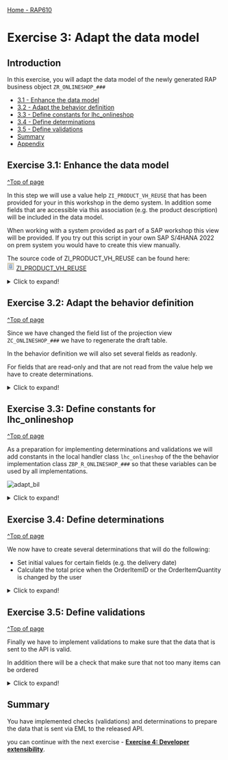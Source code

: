 [Home - RAP610](../../../../#exercises)

# Exercise 3: Adapt the data model

## Introduction

In this exercise, you will adapt the data model of the newly generated RAP business object `ZR_ONLINESHOP_###`


- [3.1 - Enhance the data model](#exercise-31-enhance-the-data-model)
- [3.2 - Adapt the behavior definition](#exercise-32-adapt-the-behavior-definition)
- [3.3 - Define constants for lhc_onlineshop](#exercise-33-define-constants-for-lhc_onlineshop)
- [3.4 - Define determinations](#exercise-34-define-determinations)
- [3.5 - Define validations](#exercise-35-define-validations)
- [Summary](#summary)
- [Appendix](#appendix)



## Exercise 3.1: Enhance the data model
[^Top of page](#)

In this step we will use a value help `ZI_PRODUCT_VH_REUSE` that has been provided for your in this workshop in the demo system. In addition some fields that are accessible via this association (e.g. the product description) will be included in the data model.  

When working with a system provided as part of a SAP workshop this view will be provided. If you try out this script in your own SAP S/4HANA 2022 on prem system you would have to create this view manually.  

The source code of ZI_PRODUCT_VH_REUSE can be found here:   
![document](../../images/doc.png) [ZI_PRODUCT_VH_REUSE](sources/ZI_PRODUCT_VH_REUSE.txt) 

 <details>
  <summary>Click to expand!</summary>

1. Open the cds view **ZR_ONLINESHOP_###** 
   - add an association to the released CDS view for product data to it.
<pre>
association [1..1] to ZI_PRODUCT_VH_REUSE as _Product on $projection.OrderItemID = _Product.Product
</pre>

- add the fields `_Product.ProductGroup`, `_Product.ProductText`, `_Product.BaseUnit` and the association `_Product` to the field list.

<pre>
      ,
      _Product.ProductGroup,
      _Product.ProductText,
      _Product.BaseUnit,
      _Product
</pre>

![enhance_data_model](images/100_adapt_data_model.png)  

2. Open the cds view `ZC_ONLINESHOP_###` 
   
   - add a value help for the field `OrderItemID`.
<pre>
      @Consumption.valueHelpDefinition: [{ entity: { name: 'ZI_PRODUCT_VH_REUSE', element: 'Product' },
                                     useForValidation: true }  ]
      OrderItemID,
</pre>

  - add the fields `ProductGroup`, `ProductText`, `BaseUnit`, `CreatedAt` and the association `_Product` to the field list.
<pre>
       ,
      
      ProductGroup,
      ProductText,
      BaseUnit,
      _Product
</pre>

![enhance_data_model](images/110_adapt_data_model.png) 

> **Note:**   
> When a starter project has been generated the field `CreatedAt` has already been added to the projection view.  
> You will thus get the following error message: *The name CreatedAt is not unique*   
> In this case simply delete or comment out the duplicate `CreatedAt` entry.
>    
> ![enhance_data_model](images/105_adapt_data_model.png) 

 
 
3. Replace the complete source code of the Metadata Extension File **ZC_ONLINESHOP_###**.   

   We have prepared a meta data extension file that nicely groups your fields.  
 
4. Replace the placeholder `###` with your group number and save and activate your changes.    
 
<pre>
@Metadata.layer: #CUSTOMER
@UI: {
    headerInfo: { typeName: 'Order',
                  typeNamePlural: 'Orders',
                  title: { value: 'OrderID', type: #STANDARD }
//                  ,
//                  imageUrl: 'Attachment'
                 ,description: { value: 'ProductText', label: 'Order', type: #STANDARD  }
                },
    presentationVariant: [ { sortOrder: [{ by: 'OrderID', direction: #DESC }], visualizations: [{type: #AS_LINEITEM}] } ] }
annotate view ZC_ONLINESHOP_### with
{
  @UI.facet: [
     //Facet for Order general information
     { label    : 'General Information',
       id       : 'GeneralInfoFacet',
       purpose  : #STANDARD,
       type     : #COLLECTION,
       position : 10  }
   //Facet for Product information
   ,{ label   : 'Product',
       id       : 'ProductFacet',
       purpose  : #STANDARD,
       type     : #COLLECTION,
       position : 20  }
   //Facet for Product Quantity and Delivery Date
   ,{ label   : 'Quantity and Delivery Date',
       id       : 'QuantityDateFacet',
       purpose  : #STANDARD,
       type     : #COLLECTION,
       position : 30   }
   //Facet for PR information
   ,{ label   : 'Purchase Requisition',
      id       : 'PurchReqFacet',
      purpose  : #STANDARD,
      type     : #COLLECTION,
      position : 40   }

     // #FIELDGROUP_REFERENCE - define the fieldgroups
     ,{  //label    : 'Order Info',
         id       : 'OrderInfo',
         purpose  : #STANDARD,
         parentId : 'GeneralInfoFacet',
         type     : #FIELDGROUP_REFERENCE,
         targetQualifier: 'OrderInfo',
         position : 10   }
     ,{ //label   : 'Product',
         id       : 'Product',
         purpose  : #STANDARD,
         parentId : 'ProductFacet',
         type     : #FIELDGROUP_REFERENCE,
         targetQualifier: 'Product',
         position : 20   }
     ,{ // label   : 'Quantity and Date',
         id       : 'QuantityDate',
         purpose  : #STANDARD,
         parentId : 'QuantityDateFacet',
         type     : #FIELDGROUP_REFERENCE,
         targetQualifier:  'QuantityDate',
         position : 30  }
     ,{ //label    : 'Purchase Requisition',
        id       : 'PurchReq',
        purpose  : #STANDARD,
        parentId : 'PurchReqFacet',
        type     : #FIELDGROUP_REFERENCE,
        targetQualifier : 'PurchReq',
        position : 40   }
   ]

  @UI.hidden: true
  OrderUUID;

  @UI.lineItem:   [{ position: 10, label: 'Order ID', importance: #HIGH }]
  @UI.selectionField: [{ position: 10 }]
  @UI.fieldGroup: [{ qualifier: 'OrderInfo', position: 10, label: 'Order ID' }]  //OrderInfo
  OrderID;

  @EndUserText.label: 'Product'
  @UI.lineItem:   [{ position: 20, label: 'Product', importance: #HIGH }]
  @UI.selectionField: [{ position: 20 }]
  @UI.fieldGroup: [{ qualifier: 'Product', position: 40, label: 'Product' }]  //Product
  OrderItemID;

  @UI.lineItem:   [{ position: 21, label: 'Product description', importance: #HIGH }]
  @UI.fieldGroup: [{ qualifier: 'Product', position: 55, label: 'Product description' }]  //Product
  ProductText;

  @UI.identification: [{ position: 50, label: 'Quantity' } ]
  @UI.fieldGroup: [{ qualifier: 'QuantityDate', position: 50, label: 'Quantity' }]  //QuantityDate
  OrderItemQuantity;

  @UI.fieldGroup: [{ qualifier: 'Product', position: 70, label: 'Valuation price per unit' }] //Product
  OrderItemPrice;

  @UI.fieldGroup: [{ qualifier: 'OrderInfo', position: 20, label: 'Total value' }] //OrderInfo
  TotalPrice;

  @UI.fieldGroup: [{ qualifier: 'QuantityDate', position: 52, label: 'Delivery date' }] //QuantityDate
  DeliveryDate;

  @UI.lineItem: [{ position: 85, label: 'Order status', criticality: 'OverallStatusIndicator', importance: #HIGH }]
  @UI.fieldGroup: [{ qualifier: 'OrderInfo', position: 30, criticality: 'OverallStatusIndicator', label: 'Order status' }]  //OrderInfo
  OverallStatus;
  
  @UI.hidden: true
  OverallStatusIndicator;

  @UI.lineItem:       [{ position: 84, label: 'Purchase requisition nbr.', importance: #HIGH },
                       { type: #FOR_ACTION, dataAction: 'createPurchaseRequisition', label: 'Create purchase requisition' } ] //Submit Order | Create purchase requisition|

  @UI.identification: [
                       { type: #FOR_ACTION, dataAction: 'createPurchaseRequisition',
                         label: 'Create purchase requisition' }]  //Submit Order | Create purchase requisition|
  @UI.fieldGroup: [{ qualifier: 'PurchReq', position: 22, criticality: 'OverallStatusIndicator', label: 'Purchase requisition number' }]  //PurchReq
  PurchaseRequisition;

  @UI.fieldGroup: [{ qualifier: 'PurchReq',position: 31, label: 'Purchase reqn creation date' }] //PurchReq
  PurchRqnCreationDate;

  @UI.multiLineText: true
  @UI.fieldGroup: [{ qualifier: 'OrderInfo', position: 60, label: 'Notes' }]  //OrderInfo
  Notes;

  @UI.fieldGroup: [{ qualifier: 'OrderInfo', position: 70, label: 'Order creation date' }] //OrderInfo
  CreatedAt;

  @UI.hidden: true
  LocalLastChangedAt;
}
</pre>
 
</details>

## Exercise 3.2: Adapt the behavior definition
[^Top of page](#)

Since we have changed the field list of the projection view `ZC_ONLINESHOP_###` we have to regenerate the draft table.

In the behavior definition we will also set several fields as readonly.

For fields that are read-only and that are not read from the value help we have to create determinations. 

 <details>
  <summary>Click to expand!</summary>
  
  1. Open the behavior definition `ZR_ONLINESHOP_###`.  

     - Select the draft table name and press **Ctrl + 1** to show the quick fix.
     - Select the quick fix that offers you to regenerate the draft table 

     ![adapt_bdef](images/200_adapt_bdef.png)  

     - Change the data elements of the fields `productgroup` and `producttext` to build in types `abap.char(9)` and `abap.char(40)`.   
       <pre>
         productgroup         : abap.char(9);
         producttext          : abap.char(40);
       </pre>
     - Activate the regenerated draft table.

     ![adapt_bdef](images/210_adapt_bdef.png)  

     > Hint:
     > If you try to activate the draft table without changing the data element definition you will get the following error messages:
     > *The use of Data Element PRODUCTDESCRIPTION is not permitted.*  
     > *The use of Data Element PRODUCTGROUP is not permitted.*

     - Add the following list of fields to mark them as read-only.  
       <pre>
       field ( readonly )
       OrderID,
       OverallStatus, TotalPrice, Currency, //order
       OrderItemPrice, ProductGroup, ProductText, BaseUnit, //product;
       PurchaseRequisition, PurchRqnCreationDate; //purchase rqn
       </pre>
       
       ![adapt_bdef](images/220_adapt_bdef.png)  

       > **Note:**   
       > When a starter project has already been generated you might get the error message:  
       > *"readonly" is specified more than once for "OrderID".*  
       > In this case simply comment out the duplicate entry `OrderID,`   
       >     
       > ![adapt_bdef](images/225_adapt_bdef.png)
 
      

     - Check the UI using the Fiori Elements preview.   

       ![adapt_bdef](images/230_adapt_bdef.png)  


 </details>  

## Exercise 3.3: Define constants for lhc_onlineshop
[^Top of page](#)

As a preparation for implementing determinations and validations we will add constants in the local handler class `lhc_onlineshop` of the the behavior implementation class `ZBP_R_ONLINESHOP_###` so that these variables can be used by all implementations.  

![adapt_bil](images/adapt_behavior_implementation_class.gif)   

<details>
  <summary>Click to expand!</summary>
  
  0. Navigate to the behavior implementation class `ZBP_R_ONLINESHOP_###` in the *Project Explorer* and then click on the tab *Local Types*.   
  
  1. Start the implementation by adding the following constants in the private section of your local handler class `lhc_onlineshop`.   

  <pre>
  
CLASS lcl_OnlineShop DEFINITION INHERITING FROM cl_abap_behavior_handler.
  PRIVATE SECTION.

    CONSTANTS:
      BEGIN OF is_draft,
        false TYPE abp_behv_flag VALUE '00', " active (not draft)
        true  TYPE abp_behv_flag VALUE '01', " draft
      END OF is_draft.
    CONSTANTS:
      BEGIN OF c_overall_status,
        new            TYPE string VALUE 'New / Composing',
        new_code       TYPE int1   VALUE 2, "'New / Composing'
        submitted      TYPE string VALUE 'Submitted / Approved',
        submitted_code TYPE int1   VALUE 3, "'Submitted / Approved'
      END OF c_overall_status.
      
   </pre>

 
</details>

## Exercise 3.4: Define determinations
[^Top of page](#)

  We now have to create several determinations that will do the following: 
  - Set initial values for certain fields (e.g. the delivery date)  
  - Calculate the total price when the OrderItemID or the OrderItemQuantity is changed by the user  

 <details>
  <summary>Click to expand!</summary>
 
  1. Add the following determinations to your behavior definition.

  <pre>
  determination setInitialOrderValues on modify { create; }
  determination updateProductDetails on modify { field OrderItemID; }
  determination calculateTotalPrice on modify { create; field OrderItemID; field OrderItemQuantity; }
  </pre>

  
  ![define_determinations](images/300_define_determinations.png)  


  2. Use the quick fix **Ctrl+1** to generate the appropriate methods in the behavior definition class.

  ![define_determinations](images/310_define_determinations.png)  

  - Add the following code snippet to implement the determination `calculateTotalPrice`. The code updates the field `TotalPrice` when the field `OrderItemID` and thus the `OrderItemPrice` has changed or if the field `OrderItemQuantity` has changed. 

  
   <pre>
   
    METHOD calculateTotalPrice.
    DATA total_price TYPE ZR_OnlineShop_###-TotalPrice.

    " read transfered instances
    READ ENTITIES OF ZR_OnlineShop_### IN LOCAL MODE
      ENTITY OnlineShop
        FIELDS ( OrderID TotalPrice )
        WITH CORRESPONDING #( keys )
      RESULT DATA(OnlineShops).

    LOOP AT OnlineShops ASSIGNING FIELD-SYMBOL(&lt;OnlineShop&gt;).
      " calculate total value
      &lt;OnlineShop&gt;-TotalPrice = &lt;OnlineShop&gt;-OrderItemPrice * &lt;OnlineShop&gt;-OrderItemQuantity.
    ENDLOOP.

    "update instances
    MODIFY ENTITIES OF ZR_OnlineShop_### IN LOCAL MODE
      ENTITY OnlineShop
        UPDATE FIELDS ( TotalPrice )
        WITH VALUE #( FOR OnlineShop IN OnlineShops (
                           %tky       = OnlineShop-%tky
                           TotalPrice = OnlineShop-TotalPrice
                        ) ).
    ENDMETHOD.
 
  </pre>

 
  - Add the following code snippet to implement the determination `setInitialOrderValues`. The code selects the next weekday in two weeks as a delivery day, it sets the initial status and it calculates a semantic key for the field `OrderID`

 <pre>
     METHOD setInitialOrderValues.
      DATA delivery_date TYPE I_PurchaseReqnItemTP-DeliveryDate.

"read transfered instances via EML
READ ENTITIES OF ZR_OnlineShop_### IN LOCAL MODE
  ENTITY OnlineShop
    FIELDS ( OrderID OverallStatus DeliveryDate )
    WITH CORRESPONDING #( keys )
  RESULT DATA(OnlineShops).

"delete entries with assigned order ID
DELETE OnlineShops WHERE OrderID IS NOT INITIAL.
CHECK OnlineShops IS NOT INITIAL.

" ** ABAP logic to determine order IDs and delivery date**

" get max order ID from the relevant active and draft table entries
SELECT MAX( order_id ) FROM zaonlineshop_### INTO @DATA(max_order_id). "active table
SELECT SINGLE FROM zdonlineshop_### FIELDS MAX( orderid ) INTO @DATA(max_orderid_draft). "draft table
IF max_orderid_draft > max_order_id.
  max_order_id = max_orderid_draft.
ENDIF.

"set delivery date proposal
cl_scal_api=>date_compute_day(
    EXPORTING
      iv_date           = cl_abap_context_info=>get_system_date(  )
    IMPORTING
      ev_weekday_number = DATA(weekday_number)
      ev_weekday_name = DATA(weekday_name)
     ).
CASE weekday_number.
  WHEN 6.
    delivery_date = cl_abap_context_info=>get_system_date(  ) + 16.
  WHEN 7.
    delivery_date = cl_abap_context_info=>get_system_date(  ) + 15.
  WHEN OTHERS.
    delivery_date = cl_abap_context_info=>get_system_date(  ) + 14.
ENDCASE.


"set initial values of new instances via EML
MODIFY ENTITIES OF ZR_OnlineShop_### IN LOCAL MODE
  ENTITY OnlineShop
    UPDATE FIELDS ( OrderID OverallStatus DeliveryDate OrderItemPrice )
    WITH VALUE #( FOR OnlineShop IN OnlineShops INDEX INTO i (
                       %tky           = OnlineShop-%tky
                       OrderID        = max_order_id + i
                       OverallStatus  = c_overall_status-new  "'New / Composing'
                       DeliveryDate   = delivery_date
                    ) ).
    ENDMETHOD.
    
</pre>

  - Add the following code snippet to implement the determination `updateProductDetails`. The code selects data from the value help `zi_product_vh_reuse`.

 <pre>
 
  METHOD updateProductDetails.
    "read transfered instances
    READ ENTITIES OF ZR_OnlineShop_### IN LOCAL MODE
      ENTITY OnlineShop
        FIELDS ( OrderItemID )
        WITH CORRESPONDING #( keys )
      RESULT DATA(OnlineShops).

    "read and set product details
    LOOP AT OnlineShops ASSIGNING FIELD-SYMBOL(&lt;OnlineShop&gt;).
      "read and set relevant product information
      SELECT SINGLE * FROM zi_product_vh_reuse WHERE product = @&lt;OnlineShop&gt;-OrderItemID INTO @DATA(product).
      &lt;OnlineShop&gt;-OrderItemPrice = product-price.
      &lt;OnlineShop&gt;-Currency       = product-Currency.
    ENDLOOP.

    "update instances
    MODIFY ENTITIES OF ZR_OnlineShop_### IN LOCAL MODE
      ENTITY OnlineShop
        UPDATE FIELDS ( OrderItemPrice Currency )
        WITH VALUE #( FOR OnlineShop IN OnlineShops INDEX INTO i (
                           %tky           = OnlineShop-%tky
                           OrderItemPrice = OnlineShop-OrderItemPrice
                           Currency       = OnlineShop-Currency
                        ) ).
  ENDMETHOD.
    
    
</pre>

  - Open the service binding `ZUI_ONLINESHOP_O4_###` to test your implementation by using the ADT Fiori preview.
 </details> 

## Exercise 3.5: Define validations
[^Top of page](#)

Finally we have to implement validations to make sure that the data that is sent to the API is valid.  

In addition there will be a check that make sure that not too many items can be ordered

 <details>
  <summary>Click to expand!</summary>

  1. Add the following code snippet into your behavior definition, so that the following three validations will be added:  

  <pre>
    validation checkOrderedItem     on save { create; field OrderItemID; }
    validation checkOrderedQuantity on save { create; field OrderItemQuantity; }
    validation checkDeliveryDate    on save { create; field DeliveryDate; }
  </pre>

  2. Use the quick fix **Ctrl+1** to generate the appropriate methods in the behavior definition class.

  ![define_validations](images/400_define_validations.png)  


  2. Add the validations to the draft determine action Prepare

     <pre>
        //  draft determine action Prepare;
        draft determine action Prepare
        {
          validation checkOrderedItem;
          validation checkOrderedQuantity;
          validation checkDeliveryDate;
         }
     </pre>

     For more details about the syntax you can check the online help.   

     [Online Help: RAP - draft action](https://help.sap.com/doc/abapdocu_cp_index_htm/CLOUD/en-US/abenbdl_draft_action.htm)

  2. Validation checkOrderedItem

  <pre>
  
    METHOD checkOrderedItem.
    "read relevant order instance data
    READ ENTITIES OF ZR_OnlineShop_### IN LOCAL MODE
    ENTITY OnlineShop
     FIELDS ( OrderID OrderItemID )
     WITH CORRESPONDING #( keys )
    RESULT DATA(OnlineShops).

    DATA products TYPE SORTED TABLE OF zi_product_vh_reuse WITH UNIQUE KEY Product.

    "optimization of DB select: extract distinct non-initial product IDs
    products = CORRESPONDING #( OnlineShops DISCARDING DUPLICATES MAPPING Product = OrderItemID EXCEPT * ).
    DELETE products WHERE Product IS INITIAL.

    IF products IS NOT INITIAL.
      "check if product ID exists
      SELECT FROM zi_product_vh_reuse FIELDS product
                                FOR ALL ENTRIES IN @OnlineShops
                                WHERE product = @OnlineShops-OrderItemID
        INTO TABLE @DATA(valid_ordereditem).
    ENDIF.

    "raise msg for non existing and initial order id
    LOOP AT OnlineShops INTO DATA(OnlineShop).
      APPEND VALUE #(  %tky                 = OnlineShop-%tky
                       %state_area          = 'VALIDATE_PRODUCTID'
                     ) TO reported-onlineshop.

      IF OnlineShop-OrderItemID IS  INITIAL.
        APPEND VALUE #( %tky         = OnlineShop-%tky ) TO failed-onlineshop.
        APPEND VALUE #( %tky         = OnlineShop-%tky
                        %state_area  = 'VALIDATE_PRODUCTID'
                         %msg         = new_message_with_text(
                                             severity     = if_abap_behv_message=>severity-error
                                             text         = |Select the product to be ordered|  )
                        %element-orderitemid = if_abap_behv=>mk-on
                      ) TO reported-onlineshop.

      ELSEIF OnlineShop-OrderItemID IS NOT INITIAL AND NOT line_exists( valid_ordereditem[ product = OnlineShop-OrderItemID ] ).
        APPEND VALUE #(  %tky = OnlineShop-%tky ) TO failed-onlineshop.

        APPEND VALUE #(  %tky                 = OnlineShop-%tky
                         %state_area          = 'VALIDATE_PRODUCTID'
                         %msg         = new_message_with_text(
                                             severity     = if_abap_behv_message=>severity-error
                                             text         = |Product unknown|  )
                         %element-orderitemid = if_abap_behv=>mk-on
                      ) TO reported-onlineshop.
      ENDIF.
    ENDLOOP.
    ENDMETHOD.
   
</pre>

3. validation checkDeliveryDate     

  <pre>
   METHOD checkdeliverydate.

    READ ENTITIES OF zr_onlineshop_### IN LOCAL MODE
      ENTITY OnlineShop
        FIELDS ( DeliveryDate )
        WITH CORRESPONDING #( keys )
      RESULT DATA(OnlineOrders).

    DATA(today_date) = cl_abap_context_info=>get_system_date(  ).

    LOOP AT OnlineOrders INTO DATA(online_order).

      cl_scal_api=>date_compute_day(
           EXPORTING
             iv_date           = online_order-DeliveryDate
           IMPORTING
             ev_weekday_number = DATA(weekday_number)
             ev_weekday_name = DATA(weekday_name)
             ).

      "raise msg if no delivery date is selected
      IF online_order-DeliveryDate IS INITIAL OR online_order-DeliveryDate = ' '.
        APPEND VALUE #( %tky = online_order-%tky ) TO failed-onlineshop.
        APPEND VALUE #( %tky         = online_order-%tky
                        %state_area  = 'VALIDATE_DELIVERYDATE'
                        %msg         = new_message_with_text(
                                            severity = if_abap_behv_message=>severity-error
                                            text     = 'Select a delivery date' )
                        %element-deliverydate  = if_abap_behv=>mk-on
                      ) TO reported-onlineshop.

        "raise msg if selected delivery date is less than 14 days from today
      ELSEIF  ( ( online_order-DeliveryDate ) - today_date ) < 14.
        APPEND VALUE #(  %tky = online_order-%tky ) TO failed-onlineshop.
        APPEND VALUE #(  %tky         = online_order-%tky
                         %state_area  = 'VALIDATE_DELIVERYDATE'
                         %msg         = new_message_with_text(
                                             severity     = if_abap_behv_message=>severity-error
                                             text         = |Delivery date must be at least 14 days from today.|  )
                         %element-deliverydate  = if_abap_behv=>mk-on
                      ) TO reported-onlineshop.
      ELSEIF weekday_number = 5 OR weekday_number = 6.
        APPEND VALUE #(  %tky = online_order-%tky ) TO failed-onlineshop.
        APPEND VALUE #(  %tky          = online_order-%tky
                         %state_area  = 'VALIDATE_DELIVERYDATE'
                         %msg          = new_message_with_text(
                         severity = if_abap_behv_message=>severity-error
                         text     = | No delivery on a weekend ({ weekday_name })|  )
                         %element-deliverydate  = if_abap_behv=>mk-on
                      ) TO reported-onlineshop.

      ENDIF.

    ENDLOOP.
  ENDMETHOD.

  </pre>

4. validation checkOrderedQuantity
  
  <pre>
    METHOD checkOrderedQuantity.
    "read relevant order instance data
    READ ENTITIES OF ZR_OnlineShop_### IN LOCAL MODE
    ENTITY OnlineShop
     FIELDS ( OrderID OrderItemID OrderItemQuantity )
     WITH CORRESPONDING #( keys )
    RESULT DATA(OnlineShops).

    "raise msg if 0 > qty <= 10
    LOOP AT OnlineShops INTO DATA(OnlineShop).
      APPEND VALUE #(  %tky           = OnlineShop-%tky
                       %state_area    = 'VALIDATE_QUANTITY'
                     ) TO reported-onlineshop.

      IF OnlineShop-OrderItemQuantity IS INITIAL OR OnlineShop-OrderItemQuantity = ' '
         OR OnlineShop-OrderItemQuantity <= 0.
        APPEND VALUE #( %tky = OnlineShop-%tky ) TO failed-onlineshop.
        APPEND VALUE #( %tky          = OnlineShop-%tky
                        %state_area   = 'VALIDATE_QUANTITY'
                         %msg         = new_message_with_text(
                                             severity     = if_abap_behv_message=>severity-error
                                             text         = |Enter a valid quantity (up to 10)|  )
                        %element-orderitemquantity = if_abap_behv=>mk-on
                      ) TO reported-onlineshop.

      ELSEIF OnlineShop-OrderItemQuantity > 10.
        APPEND VALUE #(  %tky = OnlineShop-%tky ) TO failed-onlineshop.
        APPEND VALUE #(  %tky          = OnlineShop-%tky
                         %state_area   = 'VALIDATE_QUANTITY'
                         %msg         = new_message_with_text(
                                             severity     = if_abap_behv_message=>severity-error
                                             text         = |More than 10 items cannot be ordered|  )
                         %element-orderitemquantity  = if_abap_behv=>mk-on
                      ) TO reported-onlineshop.
      ENDIF.
    ENDLOOP.
  ENDMETHOD.
  </pre>

 </details> 

 ## Summary  
 
 You have implemented checks (validations) and determinations to prepare the data that is sent via EML to the released API.   
 
 you can continue with the next exercise - **[Exercise 4: Developer extensibility](../ex4/README.md)**.

